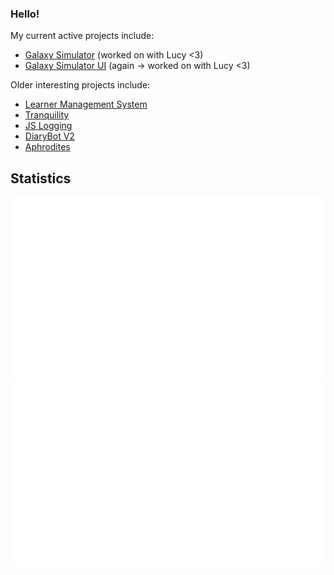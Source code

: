 ### Hello!

My current active projects include:
- [Galaxy Simulator](https://github.com/lucylamb0/galaxy-in-cpp) (worked on with Lucy <3)
- [Galaxy Simulator UI](https://github.com/ConniBug/GalaxySimIMGUI) (again -> worked on with Lucy <3)

Older interesting projects include:
- [Learner Management System](https://github.com/ConniBug/GibJohn-LMS)
- [Tranquility](https://github.com/The-name-Tranquility-is-already-taken)
- [JS Logging](https://github.com/ConniBug/JS-Logging)
- [DiaryBot V2](https://github.com/ConniBug/DiaryBot-V2)
- [Aphrodites](https://github.com/ConniBug/aphrodites-notif)

## Statistics
![](https://github.com/ConniBug/github-stats/blob/master/generated/overview.svg)
![](https://github.com/ConniBug/github-stats/blob/master/generated/languages.svg)

<!--
**ConniTheKiwi/ConniTheKiwi** is a ✨ _special_ ✨ repository because its `README.md` (this file) appears on your GitHub profile.

Here are some ideas to get you started:

- 🔭 I’m currently working on ...
- 🌱 I’m currently learning ...
- 👯 I’m looking to collaborate on ...
- 🤔 I’m looking for help with ...
- 💬 Ask me about ...
- 📫 How to reach me: ...
- 😄 Pronouns: ...
- ⚡ Fun fact: ...
-->
